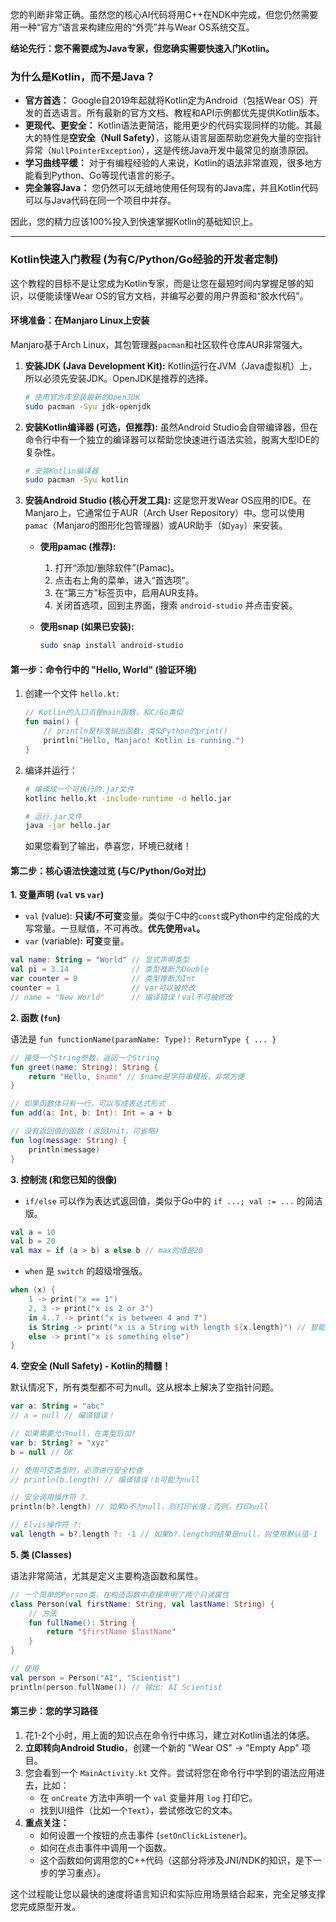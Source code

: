 您的判断非常正确。虽然您的核心AI代码将用C++在NDK中完成，但您仍然需要用一种“官方”语言来构建应用的“外壳”并与Wear OS系统交互。

**结论先行：您不需要成为Java专家，但您确实需要快速入门Kotlin。**

### 为什么是Kotlin，而不是Java？

*   **官方首选：** Google自2019年起就将Kotlin定为Android（包括Wear OS）开发的首选语言。所有最新的官方文档、教程和API示例都优先提供Kotlin版本。
*   **更现代、更安全：** Kotlin语法更简洁，能用更少的代码实现同样的功能。其最大的特性是**空安全（Null Safety）**，这能从语言层面帮助您避免大量的空指针异常（`NullPointerException`），这是传统Java开发中最常见的崩溃原因。
*   **学习曲线平缓：** 对于有编程经验的人来说，Kotlin的语法非常直观，很多地方能看到Python、Go等现代语言的影子。
*   **完全兼容Java：** 您仍然可以无缝地使用任何现有的Java库，并且Kotlin代码可以与Java代码在同一个项目中并存。

因此，您的精力应该100%投入到快速掌握Kotlin的基础知识上。

---

### Kotlin快速入门教程 (为有C/Python/Go经验的开发者定制)

这个教程的目标不是让您成为Kotlin专家，而是让您在最短时间内掌握足够的知识，以便能读懂Wear OS的官方文档，并编写必要的用户界面和“胶水代码”。

#### **环境准备：在Manjaro Linux上安装**

Manjaro基于Arch Linux，其包管理器`pacman`和社区软件仓库AUR非常强大。

1.  **安装JDK (Java Development Kit):** Kotlin运行在JVM（Java虚拟机）上，所以必须先安装JDK。OpenJDK是推荐的选择。

    ```bash
    # 使用官方库安装最新的OpenJDK
    sudo pacman -Syu jdk-openjdk
    ```

2.  **安装Kotlin编译器 (可选，但推荐):** 虽然Android Studio会自带编译器，但在命令行中有一个独立的编译器可以帮助您快速进行语法实验，脱离大型IDE的复杂性。

    ```bash
    # 安装Kotlin编译器
    sudo pacman -Syu kotlin
    ```

3.  **安装Android Studio (核心开发工具):** 这是您开发Wear OS应用的IDE。在Manjaro上，它通常位于AUR（Arch User Repository）中。您可以使用`pamac`（Manjaro的图形化包管理器）或AUR助手（如`yay`）来安装。

    *   **使用pamac (推荐):**
        1.  打开“添加/删除软件”(Pamac)。
        2.  点击右上角的菜单，进入“首选项”。
        3.  在“第三方”标签页中，启用AUR支持。
        4.  关闭首选项，回到主界面，搜索 `android-studio` 并点击安装。

    *   **使用snap (如果已安装):**
        ```bash
        sudo snap install android-studio
        ```

#### **第一步：命令行中的 "Hello, World" (验证环境)**

1.  创建一个文件 `hello.kt`:

    ```kotlin
    // Kotlin的入口点是main函数，和C/Go类似
    fun main() {
        // println是标准输出函数，类似Python的print()
        println("Hello, Manjaro! Kotlin is running.")
    }
    ```

2.  编译并运行：

    ```bash
    # 编译成一个可执行的.jar文件
    kotlinc hello.kt -include-runtime -d hello.jar

    # 运行.jar文件
    java -jar hello.jar
    ```

    如果您看到了输出，恭喜您，环境已就绪！

#### **第二步：核心语法快速过览 (与C/Python/Go对比)**

**1. 变量声明 (`val` vs `var`)**

*   `val` (value): **只读/不可变**变量。类似于C中的`const`或Python中约定俗成的大写常量。一旦赋值，不可再改。**优先使用`val`。**
*   `var` (variable): **可变**变量。

```kotlin
val name: String = "World" // 显式声明类型
val pi = 3.14              // 类型推断为Double
var counter = 0            // 类型推断为Int
counter = 1                // var可以被修改
// name = "New World"      // 编译错误！val不可被修改
```

**2. 函数 (`fun`)**

语法是 `fun functionName(paramName: Type): ReturnType { ... }`

```kotlin
// 接受一个String参数，返回一个String
fun greet(name: String): String {
    return "Hello, $name" // $name是字符串模板，非常方便
}

// 如果函数体只有一行，可以写成表达式形式
fun add(a: Int, b: Int): Int = a + b

// 没有返回值的函数 (返回Unit，可省略)
fun log(message: String) {
    println(message)
}
```

**3. 控制流 (和您已知的很像)**

*   `if/else` 可以作为表达式返回值，类似于Go中的 `if ...; val := ...` 的简洁版。

```kotlin
val a = 10
val b = 20
val max = if (a > b) a else b // max的值是20
```

*   `when` 是 `switch` 的超级增强版。

```kotlin
when (x) {
    1 -> print("x == 1")
    2, 3 -> print("x is 2 or 3")
    in 4..7 -> print("x is between 4 and 7")
    is String -> print("x is a String with length ${x.length}") // 智能类型转换
    else -> print("x is something else")
}
```

**4. 空安全 (Null Safety) - Kotlin的精髓！**

默认情况下，所有类型都不可为null。这从根本上解决了空指针问题。

```kotlin
var a: String = "abc"
// a = null // 编译错误！

// 如果需要允许null，在类型后加?
var b: String? = "xyz"
b = null // OK

// 使用可空类型时，必须进行安全检查
// println(b.length) // 编译错误！b可能为null

// 安全调用操作符 ?.
println(b?.length) // 如果b不为null，则打印长度；否则，打印null

// Elvis操作符 ?:
val length = b?.length ?: -1 // 如果b?.length的结果是null，则使用默认值-1
```

**5. 类 (Classes)**

语法非常简洁，尤其是定义主要构造函数和属性。

```kotlin
// 一个简单的Person类，在构造函数中直接声明了两个只读属性
class Person(val firstName: String, val lastName: String) {
    // 方法
    fun fullName(): String {
        return "$firstName $lastName"
    }
}

// 使用
val person = Person("AI", "Scientist")
println(person.fullName()) // 输出: AI Scientist
```

#### **第三步：您的学习路径**

1.  花1-2个小时，用上面的知识点在命令行中练习，建立对Kotlin语法的体感。
2.  **立即转向Android Studio**，创建一个新的 "Wear OS" -> "Empty App" 项目。
3.  您会看到一个 `MainActivity.kt` 文件。尝试将您在命令行中学到的语法应用进去，比如：
    *   在 `onCreate` 方法中声明一个 `val` 变量并用 `log` 打印它。
    *   找到UI组件（比如一个`Text`），尝试修改它的文本。
4.  **重点关注：**
    *   如何设置一个按钮的点击事件 (`setOnClickListener`)。
    *   如何在点击事件中调用一个函数。
    *   这个函数如何调用您的C++代码（这部分将涉及JNI/NDK的知识，是下一步的学习重点）。

这个过程能让您以最快的速度将语言知识和实际应用场景结合起来，完全足够支撑您完成原型开发。
